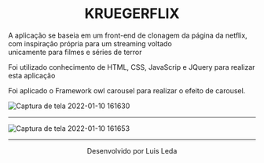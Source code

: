 <h1 align="center"> KRUEGERFLIX </h1>

<p> A aplicação se baseia em um front-end de clonagem da página da netflix, com inspiração própria para um streaming voltado <br>
unicamente para filmes e séries de terror</p>
<p> Foi utilizado conhecimento de HTML, CSS, JavaScrip e JQuery para realizar esta aplicação </p>
<p> Foi aplicado o Framework owl carousel para realizar o efeito de carousel. </p>

![Captura de tela 2022-01-10 161630](https://user-images.githubusercontent.com/81451242/148828819-425b678e-7b7d-4c23-9011-02fa78b634c2.png)

<hr>


![Captura de tela 2022-01-10 161653](https://user-images.githubusercontent.com/81451242/148828966-39972279-3ac6-4dc8-80cb-9bc9d92ab872.png)


<hr>

<p align="center"> Desenvolvido por Luis Leda </p>
